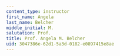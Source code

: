 ```yaml
---
content_type: instructor
first_name: Angela
last_name: Belcher
middle_initial: M.
salutation: Prof.
title: Prof. Angela M. Belcher
uid: 3047386e-62d1-5a3d-0182-e0897415e8ae
---
```

